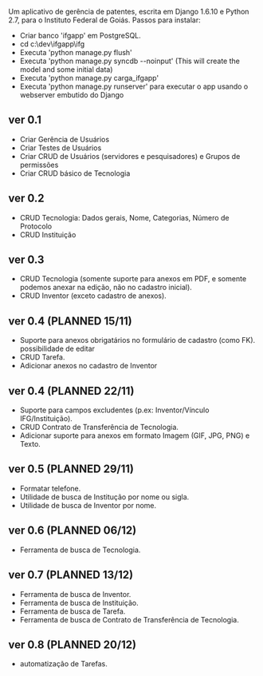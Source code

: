 Um aplicativo de gerência de patentes, escrita em Django 1.6.10 e Python 2.7, para o Instituto Federal de Goiás.
Passos para instalar:
* Criar banco 'ifgapp' em PostgreSQL.
* cd c:\dev\ifgapp\ifg
* Executa 'python manage.py flush'
* Executa 'python manage.py syncdb --noinput' (This will create the model and some initial data)
* Executa 'python manage.py carga_ifgapp'
* Executa 'python manage.py runserver' para executar o app usando o webserver embutido do Django

ver 0.1
-----------------------------
- Criar Gerência de Usuários
- Criar Testes de Usuários
- Criar CRUD de Usuários (servidores e pesquisadores) e Grupos de permissões
- Criar CRUD básico de Tecnologia

ver 0.2
-----------------------------
- CRUD Tecnologia: Dados gerais, Nome, Categorias, Número de Protocolo
- CRUD Instituição

ver 0.3
-----------------------------
- CRUD Tecnologia
(somente suporte para anexos em PDF, e somente podemos anexar na edição, não no cadastro inicial).
- CRUD Inventor (exceto cadastro de anexos).

ver 0.4 (PLANNED 15/11)
-----------------------------
- Suporte para anexos obrigatários no formulário de cadastro (como FK).
possibilidade de editar
- CRUD Tarefa.
- Adicionar anexos no cadastro de Inventor

ver 0.4 (PLANNED 22/11)
-----------------------------
- Suporte para campos excludentes (p.ex: Inventor/Vínculo IFG/Instituição).
- CRUD Contrato de Transferência de Tecnologia.
- Adicionar suporte para anexos em formato Imagem (GIF, JPG, PNG) e Texto.

ver 0.5 (PLANNED 29/11)
-----------------------------
- Formatar telefone.
- Utilidade de busca de Institução por nome ou sigla.
- Utilidade de busca de Inventor por nome.

ver 0.6 (PLANNED 06/12)
-----------------------------
- Ferramenta de busca de Tecnologia.

ver 0.7 (PLANNED 13/12)
-----------------------------
- Ferramenta de busca de Inventor.
- Ferramenta de busca de Instituição.
- Ferramenta de busca de Tarefa.
- Ferramenta de busca de Contrato de Transferência de Tecnologia.

ver 0.8 (PLANNED 20/12)
-----------------------------
- automatização de Tarefas.













